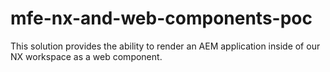 # mfe-nx-and-web-components-poc
This solution provides the ability to render an AEM application inside of our NX workspace as a web component.

